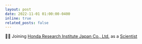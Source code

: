 ```yaml
---
layout: post
date: 2022-11-01 01:00:00-0400
inline: true
related_posts: false
---
```


:man_office_worker: Joining [Honda Research Institute Japan Co., Ltd.](https://www.jp.honda-ri.com/en/) as a [Scientist](https://www.jp.honda-ri.com/members/muhammad-shakeel/)